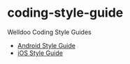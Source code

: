 coding-style-guide
==================

Welldoo Coding Style Guides

- [Android Style Guide](https://github.com/Welldoo-Company/coding-style-guide/blob/master/Android.md)
- [iOS Style Guide](https://github.com/Welldoo-Company/coding-style-guide/blob/master/iOS.md)
